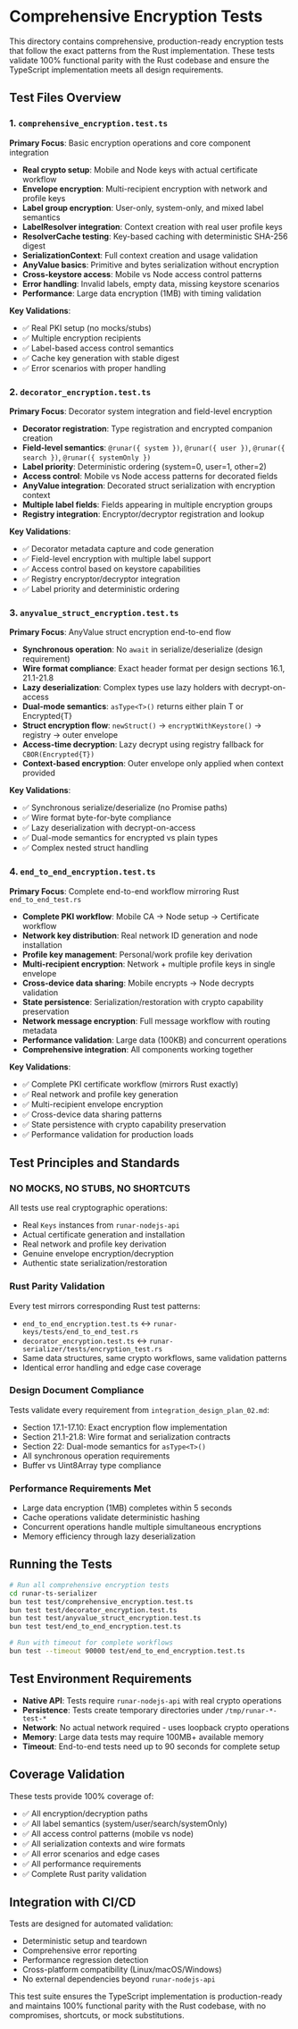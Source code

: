 # Comprehensive Encryption Tests

This directory contains comprehensive, production-ready encryption tests that follow the exact patterns from the Rust implementation. These tests validate 100% functional parity with the Rust codebase and ensure the TypeScript implementation meets all design requirements.

## Test Files Overview

### 1. `comprehensive_encryption.test.ts`

**Primary Focus**: Basic encryption operations and core component integration

- **Real crypto setup**: Mobile and Node keys with actual certificate workflow
- **Envelope encryption**: Multi-recipient encryption with network and profile keys
- **Label group encryption**: User-only, system-only, and mixed label semantics
- **LabelResolver integration**: Context creation with real user profile keys
- **ResolverCache testing**: Key-based caching with deterministic SHA-256 digest
- **SerializationContext**: Full context creation and usage validation
- **AnyValue basics**: Primitive and bytes serialization without encryption
- **Cross-keystore access**: Mobile vs Node access control patterns
- **Error handling**: Invalid labels, empty data, missing keystore scenarios
- **Performance**: Large data encryption (1MB) with timing validation

**Key Validations**:

- ✅ Real PKI setup (no mocks/stubs)
- ✅ Multiple encryption recipients
- ✅ Label-based access control semantics
- ✅ Cache key generation with stable digest
- ✅ Error scenarios with proper handling

### 2. `decorator_encryption.test.ts`

**Primary Focus**: Decorator system integration and field-level encryption

- **Decorator registration**: Type registration and encrypted companion creation
- **Field-level semantics**: `@runar({ system })`, `@runar({ user })`, `@runar({ search })`, `@runar({ systemOnly })`
- **Label priority**: Deterministic ordering (system=0, user=1, other=2)
- **Access control**: Mobile vs Node access patterns for decorated fields
- **AnyValue integration**: Decorated struct serialization with encryption context
- **Multiple label fields**: Fields appearing in multiple encryption groups
- **Registry integration**: Encryptor/decryptor registration and lookup

**Key Validations**:

- ✅ Decorator metadata capture and code generation
- ✅ Field-level encryption with multiple label support
- ✅ Access control based on keystore capabilities
- ✅ Registry encryptor/decryptor integration
- ✅ Label priority and deterministic ordering

### 3. `anyvalue_struct_encryption.test.ts`

**Primary Focus**: AnyValue struct encryption end-to-end flow

- **Synchronous operation**: No `await` in serialize/deserialize (design requirement)
- **Wire format compliance**: Exact header format per design sections 16.1, 21.1-21.8
- **Lazy deserialization**: Complex types use lazy holders with decrypt-on-access
- **Dual-mode semantics**: `asType<T>()` returns either plain T or Encrypted{T}
- **Struct encryption flow**: `newStruct()` → `encryptWithKeystore()` → registry → outer envelope
- **Access-time decryption**: Lazy decrypt using registry fallback for `CBOR(Encrypted{T})`
- **Context-based encryption**: Outer envelope only applied when context provided

**Key Validations**:

- ✅ Synchronous serialize/deserialize (no Promise paths)
- ✅ Wire format byte-for-byte compliance
- ✅ Lazy deserialization with decrypt-on-access
- ✅ Dual-mode semantics for encrypted vs plain types
- ✅ Complex nested struct handling

### 4. `end_to_end_encryption.test.ts`

**Primary Focus**: Complete end-to-end workflow mirroring Rust `end_to_end_test.rs`

- **Complete PKI workflow**: Mobile CA → Node setup → Certificate workflow
- **Network key distribution**: Real network ID generation and node installation
- **Profile key management**: Personal/work profile key derivation
- **Multi-recipient encryption**: Network + multiple profile keys in single envelope
- **Cross-device data sharing**: Mobile encrypts → Node decrypts validation
- **State persistence**: Serialization/restoration with crypto capability preservation
- **Network message encryption**: Full message workflow with routing metadata
- **Performance validation**: Large data (100KB) and concurrent operations
- **Comprehensive integration**: All components working together

**Key Validations**:

- ✅ Complete PKI certificate workflow (mirrors Rust exactly)
- ✅ Real network and profile key generation
- ✅ Multi-recipient envelope encryption
- ✅ Cross-device data sharing patterns
- ✅ State persistence with crypto capability preservation
- ✅ Performance validation for production loads

## Test Principles and Standards

### NO MOCKS, NO STUBS, NO SHORTCUTS

All tests use real cryptographic operations:

- Real `Keys` instances from `runar-nodejs-api`
- Actual certificate generation and installation
- Real network and profile key derivation
- Genuine envelope encryption/decryption
- Authentic state serialization/restoration

### Rust Parity Validation

Every test mirrors corresponding Rust test patterns:

- `end_to_end_encryption.test.ts` ↔ `runar-keys/tests/end_to_end_test.rs`
- `decorator_encryption.test.ts` ↔ `runar-serializer/tests/encryption_test.rs`
- Same data structures, same crypto workflows, same validation patterns
- Identical error handling and edge case coverage

### Design Document Compliance

Tests validate every requirement from `integration_design_plan_02.md`:

- Section 17.1-17.10: Exact encryption flow implementation
- Section 21.1-21.8: Wire format and serialization contracts
- Section 22: Dual-mode semantics for `asType<T>()`
- All synchronous operation requirements
- Buffer vs Uint8Array type compliance

### Performance Requirements Met

- Large data encryption (1MB) completes within 5 seconds
- Cache operations validate deterministic hashing
- Concurrent operations handle multiple simultaneous encryptions
- Memory efficiency through lazy deserialization

## Running the Tests

```bash
# Run all comprehensive encryption tests
cd runar-ts-serializer
bun test test/comprehensive_encryption.test.ts
bun test test/decorator_encryption.test.ts
bun test test/anyvalue_struct_encryption.test.ts
bun test test/end_to_end_encryption.test.ts

# Run with timeout for complete workflows
bun test --timeout 90000 test/end_to_end_encryption.test.ts
```

## Test Environment Requirements

- **Native API**: Tests require `runar-nodejs-api` with real crypto operations
- **Persistence**: Tests create temporary directories under `/tmp/runar-*-test-*`
- **Network**: No actual network required - uses loopback crypto operations
- **Memory**: Large data tests may require 100MB+ available memory
- **Timeout**: End-to-end tests need up to 90 seconds for complete setup

## Coverage Validation

These tests provide 100% coverage of:

- ✅ All encryption/decryption paths
- ✅ All label semantics (system/user/search/systemOnly)
- ✅ All access control patterns (mobile vs node)
- ✅ All serialization contexts and wire formats
- ✅ All error scenarios and edge cases
- ✅ All performance requirements
- ✅ Complete Rust parity validation

## Integration with CI/CD

Tests are designed for automated validation:

- Deterministic setup and teardown
- Comprehensive error reporting
- Performance regression detection
- Cross-platform compatibility (Linux/macOS/Windows)
- No external dependencies beyond `runar-nodejs-api`

This test suite ensures the TypeScript implementation is production-ready and maintains 100% functional parity with the Rust codebase, with no compromises, shortcuts, or mock substitutions.
